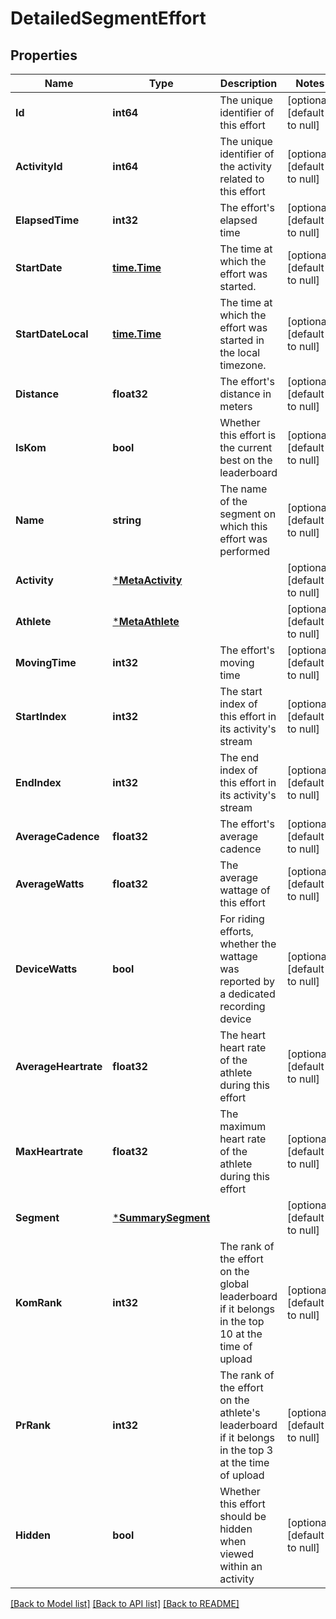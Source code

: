 # DetailedSegmentEffort

## Properties
Name | Type | Description | Notes
------------ | ------------- | ------------- | -------------
**Id** | **int64** | The unique identifier of this effort | [optional] [default to null]
**ActivityId** | **int64** | The unique identifier of the activity related to this effort | [optional] [default to null]
**ElapsedTime** | **int32** | The effort&#39;s elapsed time | [optional] [default to null]
**StartDate** | [**time.Time**](time.Time.md) | The time at which the effort was started. | [optional] [default to null]
**StartDateLocal** | [**time.Time**](time.Time.md) | The time at which the effort was started in the local timezone. | [optional] [default to null]
**Distance** | **float32** | The effort&#39;s distance in meters | [optional] [default to null]
**IsKom** | **bool** | Whether this effort is the current best on the leaderboard | [optional] [default to null]
**Name** | **string** | The name of the segment on which this effort was performed | [optional] [default to null]
**Activity** | [***MetaActivity**](MetaActivity.md) |  | [optional] [default to null]
**Athlete** | [***MetaAthlete**](MetaAthlete.md) |  | [optional] [default to null]
**MovingTime** | **int32** | The effort&#39;s moving time | [optional] [default to null]
**StartIndex** | **int32** | The start index of this effort in its activity&#39;s stream | [optional] [default to null]
**EndIndex** | **int32** | The end index of this effort in its activity&#39;s stream | [optional] [default to null]
**AverageCadence** | **float32** | The effort&#39;s average cadence | [optional] [default to null]
**AverageWatts** | **float32** | The average wattage of this effort | [optional] [default to null]
**DeviceWatts** | **bool** | For riding efforts, whether the wattage was reported by a dedicated recording device | [optional] [default to null]
**AverageHeartrate** | **float32** | The heart heart rate of the athlete during this effort | [optional] [default to null]
**MaxHeartrate** | **float32** | The maximum heart rate of the athlete during this effort | [optional] [default to null]
**Segment** | [***SummarySegment**](SummarySegment.md) |  | [optional] [default to null]
**KomRank** | **int32** | The rank of the effort on the global leaderboard if it belongs in the top 10 at the time of upload | [optional] [default to null]
**PrRank** | **int32** | The rank of the effort on the athlete&#39;s leaderboard if it belongs in the top 3 at the time of upload | [optional] [default to null]
**Hidden** | **bool** | Whether this effort should be hidden when viewed within an activity | [optional] [default to null]

[[Back to Model list]](../README.md#documentation-for-models) [[Back to API list]](../README.md#documentation-for-api-endpoints) [[Back to README]](../README.md)
